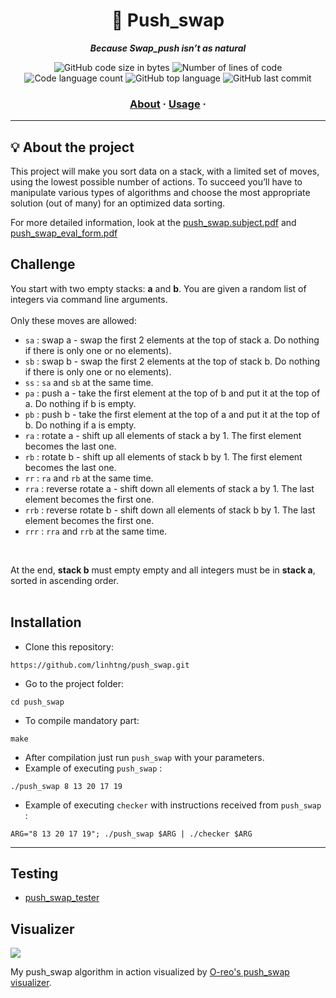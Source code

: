 <h1 align="center">
	📖 Push_swap
</h1>
<p align="center">
	<b><i>Because Swap_push isn’t as natural</i></b><br>
</p>

<p align="center">
	<img alt="GitHub code size in bytes" src="https://img.shields.io/github/languages/code-size/linhtng/push_swap?color=lightblue" />
	<img alt="Number of lines of code" src="https://img.shields.io/tokei/lines/github/linhtng/push_swap?color=critical" />
	<img alt="Code language count" src="https://img.shields.io/github/languages/count/linhtng/push_swap?color=yellow" />
	<img alt="GitHub top language" src="https://img.shields.io/github/languages/top/linhtng/push_swap?color=blue" />
	<img alt="GitHub last commit" src="https://img.shields.io/github/last-commit/linhtng/push_swap?color=green" />
</p>
<h3 align="center">
	<a href="#%EF%B8%8F-about">About</a>
	<span> · </span>
	<a href="#%EF%B8%8F-usage">Usage</a>
	<span> · </span>
</h3>

---

## 💡 About the project
This project will make you sort data on a stack, with a limited set of moves, using the lowest possible number of actions. To succeed you’ll have to manipulate various types of algorithms and choose the most appropriate solution (out of many) for an optimized data sorting.

For more detailed information, look at the [push_swap.subject.pdf](https://github.com/linhtng/push_swap/files/10668338/push_swap.subject.pdf) and [push_swap_eval_form.pdf](https://github.com/linhtng/push_swap/files/11137815/push_swap_eval_form.pdf)

## Challenge
You start with two empty stacks: **a** and **b**. You are given a random list of integers via command line arguments.
<br />
<br />
Only these moves are allowed:
- `sa` : swap a - swap the first 2 elements at the top of stack a. Do nothing if there is only one or no elements).
- `sb` : swap b - swap the first 2 elements at the top of stack b. Do nothing if there is only one or no elements).
- `ss` : `sa` and `sb` at the same time.
- `pa` : push a - take the first element at the top of b and put it at the top of a. Do
nothing if b is empty.
- `pb` : push b - take the first element at the top of a and put it at the top of b. Do
nothing if a is empty.
- `ra` : rotate a - shift up all elements of stack a by 1. The first element becomes
the last one.
- `rb` : rotate b - shift up all elements of stack b by 1. The first element becomes the last one.
- `rr` : `ra` and `rb` at the same time.
- `rra` : reverse rotate a - shift down all elements of stack a by 1. The last element becomes the first one.
- `rrb` : reverse rotate b - shift down all elements of stack b by 1. The last element becomes the first one.
- `rrr` : `rra` and `rrb` at the same time.
<br />

At the end, **stack b** must empty empty and all integers must be in **stack a**, sorted in ascending order. <br />
<br />

<a name="installation"></a>
## Installation

* Clone this repository:

```shell
https://github.com/linhtng/push_swap.git
```

* Go to the project folder:

```shell
cd push_swap
```

* To compile mandatory part:

```shell
make
```
* After compilation just run ``push_swap`` with your parameters.
* Example of executing ``push_swap`` :

```shell
./push_swap 8 13 20 17 19
```

* Example of executing ``checker`` with instructions received from ``push_swap`` :

```shell
ARG="8 13 20 17 19"; ./push_swap $ARG | ./checker $ARG
```
---

<a name="testing"></a>
## Testing

* [push_swap_tester](https://github.com/SimonCROS/push_swap_tester)

## Visualizer
![](push_swap_visual.gif)

My push_swap algorithm in action visualized by [O-reo's push_swap visualizer](https://github.com/o-reo/push_swap_visualizer).

